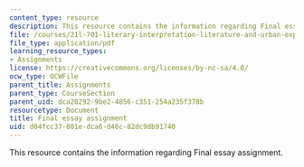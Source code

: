 ```yaml
---
content_type: resource
description: This resource contains the information regarding Final essay assignment.
file: /courses/21l-701-literary-interpretation-literature-and-urban-experience-spring-2009/d04fcc37801edca6d46c82dc9db91740_MIT21L_701S09_Final_essay.pdf
file_type: application/pdf
learning_resource_types:
- Assignments
license: https://creativecommons.org/licenses/by-nc-sa/4.0/
ocw_type: OCWFile
parent_title: Assignments
parent_type: CourseSection
parent_uid: dca20292-9be2-4856-c351-254a235f378b
resourcetype: Document
title: Final essay assignment
uid: d04fcc37-801e-dca6-d46c-82dc9db91740
---
```

This resource contains the information regarding Final essay assignment.